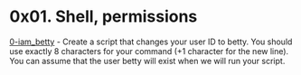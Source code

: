 # 0x01. Shell, permissions

[0-iam_betty](https://github.com/stanibeneme/alx-system_engineering-devops/commit/eb6cf923e67b7e1444a362f3bfb08a9430cfc04b) - Create a script that changes your user ID to betty. You should use exactly 8 characters for your command (+1 character for the new line). You can assume that the user betty will exist when we will run your script.
